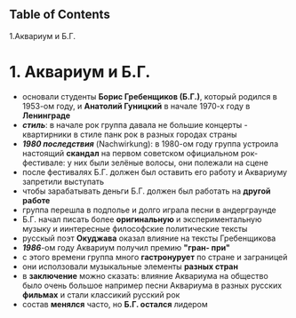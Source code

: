 ## Table of Contents
1.Аквариум и Б.Г.


# 1. Аквариум и Б.Г.
- основали студенты **Борис Гребенщиков (Б.Г.)**, который родился в 1953-ом году, и **Анатолий Гуницкий** в начале 1970-х году в **Ленинграде**
- ***стиль***: в начале рок группа давала не большие концерты - квартирники в стиле панк рок в разных городах страны
- ***1980 последствия*** (Nachwirkung): в 1980-ом году группа устроила настоящий **скандал** на первом советском официальном рок- фестивале: у них были зелёные волосы, они полежали на сцене&nbsp;
- после фестивалях Б.Г. должен был оставить его работу и Аквариуму запретили выступать
- чтобы зарабатывать деньги Б.Г. должен был работать на **другой работе**
- группа перешла в подполье и долго играла песни в андерграунде
- Б.Г. начал писать более **оригинальную** и экспериментальную музыку и иинтересные философские политические тексты
- русскый поэт **Окуджава** оказал влияние на тексты Гребенщикова
- ***1986***-ом году Аквариум получил премию **"гран- при"**
- с этого времени группа много **гастронурует** по стране и заграницей
- они исползовали музыкальные элементы **разных стран**
- в **заключение** можно сказать: влияние Аквариума на общество было очень большое например песни Аквариума в разных русских **фильмах** и стали классикий русский рок
- состав **менялся** часто, но **Б.Г. остался** лидером
